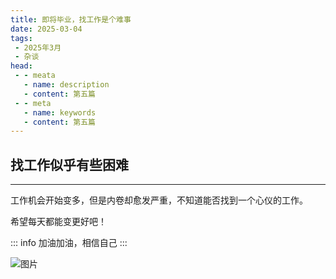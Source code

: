 ```yaml
---
title: 即将毕业，找工作是个难事
date: 2025-03-04
tags: 
 - 2025年3月
 - 杂谈
head:
 - - meata
   - name: description
   - content: 第五篇
 - - meta
   - name: keywords
   - content: 第五篇
---
```


## 找工作似乎有些困难

---

工作机会开始变多，但是内卷却愈发严重，不知道能否找到一个心仪的工作。

希望每天都能变更好吧！

::: info
加油加油，相信自己
:::

![图片](https://w.wallhaven.cc/full/zy/wallhaven-zy1xjw.png)



